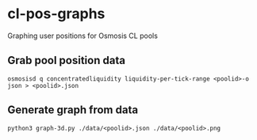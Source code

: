 # cl-pos-graphs
Graphing user positions for Osmosis CL pools


## Grab pool position data
`osmosisd q concentratedliquidity liquidity-per-tick-range <poolid>-o json > <poolid>.json`

## Generate graph from data
`python3 graph-3d.py ./data/<poolid>.json ./data/<poolid>.png`
